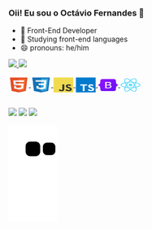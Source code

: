 ### Oii! Eu sou o Octávio Fernandes 👋

- 🔭 Front-End Developer
- 🌱 Studying front-end languages
- 😄 pronouns: he/him

<div>
  <a href="https://github.com/tavimfernandes">
  <img height="150em" src="https://github-readme-stats.vercel.app/api?username=tavimfernandes&show_icons=true&theme=tokyonight&include_all_commits=true&count_private=true"/>
  <img height="150em" src="https://github-readme-stats.vercel.app/api/top-langs/?username=tavimfernandes&layout=compact&langs_count=7&theme=tokyonight"/>
</div>
  
  <div style="display: inline_block"><br>
  <img align="center" alt="Tavim-HTML" height="30" width="40" src="https://raw.githubusercontent.com/devicons/devicon/master/icons/html5/html5-original.svg">
  <img align="center" alt="Tavim-CSS" height="30" width="40" src="https://raw.githubusercontent.com/devicons/devicon/master/icons/css3/css3-original.svg">
  <img align="center" alt="Tavim-JS" height="30" width="40" src="https://raw.githubusercontent.com/devicons/devicon/master/icons/javascript/javascript-original.svg">
  <img align="center" alt="Tavim-TS" height="30" width="40" src="https://raw.githubusercontent.com/devicons/devicon/master/icons/typescript/typescript-original.svg">
  <img align="center" alt="Tavim-BS" height="30" width="40" src="https://raw.githubusercontent.com/devicons/devicon/master/icons/bootstrap/bootstrap-original.svg">
  <img align="center" alt="Tavim-JQ" height="30" width="40" src="https://raw.githubusercontent.com/devicons/devicon/master/icons/react/react-original.svg">
</div>
  
  ##
  
<div> 
  <a href="https://www.instagram.com/fernand._oc/" target="_blank"><img src="https://img.shields.io/badge/-Instagram-%23E4405F?style=for-the-badge&logo=instagram&logoColor=white" target="_blank"></a>
 	<a href="https://www.twitch.tv/tavimfernandes" target="_blank"><img src="https://img.shields.io/badge/Twitch-9146FF?style=for-the-badge&logo=twitch&logoColor=white" target="_blank"></a>
  <a href="https://www.linkedin.com/in/tavimfernandes" target="_blank"><img src="https://img.shields.io/badge/-LinkedIn-%230077B5?style=for-the-badge&logo=linkedin&logoColor=white" target="_blank"></a> 
  
   ![Snake animation](https://github.com/tavimfernandes/tavimfernandes/blob/output/github-contribution-grid-snake.svg)
